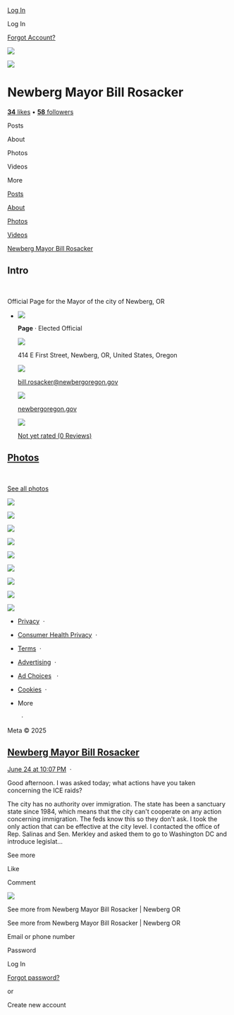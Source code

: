 [Log In](https://www.facebook.com/login/device-based/regular/login/?login_attempt=1&next=https%3A%2F%2Fwww.facebook.com%2Fpeople%2FNewberg-Mayor-Bill-Rosacker%2F61571678181352)

Log In

[Forgot Account?](https://www.facebook.com/recover/initiate?ars=royal_blue_bar)

![](https://scontent-ord5-3.xx.fbcdn.net/v/t39.30808-6/471340499_122112386804645544_207100739990196007_n.jpg?stp=dst-jpg_fb50_s320x320_tt6&_nc_cat=110&ccb=1-7&_nc_sid=cc71e4&_nc_ohc=t2zi0a4T95YQ7kNvwFLbB7f&_nc_oc=Adks23OD8A5J9F80a1xJ90QY4BG2BuKx2LJ01ml5kDsOVZ8LoXeO85MeS8YsCIXHRTc&_nc_zt=23&_nc_ht=scontent-ord5-3.xx&_nc_gid=2P5N82XY-pZyunY9NqdeVA&oh=00_AfSU3vB1xLp3hdXdxyY2dC7d0gNig176gm5-gkJaz-acsw&oe=687613A1)

![](https://scontent-ord5-3.xx.fbcdn.net/v/t39.30808-6/471340499_122112386804645544_207100739990196007_n.jpg?stp=dst-jpg_s960x960_tt6&_nc_cat=110&ccb=1-7&_nc_sid=cc71e4&_nc_ohc=t2zi0a4T95YQ7kNvwFLbB7f&_nc_oc=Adks23OD8A5J9F80a1xJ90QY4BG2BuKx2LJ01ml5kDsOVZ8LoXeO85MeS8YsCIXHRTc&_nc_zt=23&_nc_ht=scontent-ord5-3.xx&_nc_gid=2P5N82XY-pZyunY9NqdeVA&oh=00_AfQpy0478vo7jGUiGwtGbGg6mUvxyWfBvwzhiDkg0GVYLg&oe=687613A1)

# Newberg Mayor Bill Rosacker

[**34** likes](https://www.facebook.com/profile.php?id=61571678181352&sk=friends_likes) • [**58** followers](https://www.facebook.com/profile.php?id=61571678181352&sk=followers)

Posts

About

Photos

Videos

More

[Posts](https://www.facebook.com/profile.php?id=61571678181352)

[About](https://www.facebook.com/profile.php?id=61571678181352&sk=about)

[Photos](https://www.facebook.com/profile.php?id=61571678181352&sk=photos)

[Videos](https://www.facebook.com/profile.php?id=61571678181352&sk=videos)

[Newberg Mayor Bill Rosacker](https://www.facebook.com/people/Newberg-Mayor-Bill-Rosacker/61571678181352)

## Intro

 

Official Page for the Mayor of the city of Newberg, OR

- ![](https://static.xx.fbcdn.net/rsrc.php/v4/ye/r/4PEEs7qlhJk.png)
  
  **Page** · Elected Official
  
  ![](https://static.xx.fbcdn.net/rsrc.php/v4/yW/r/8k_Y-oVxbuU.png)
  
  414 E First Street, Newberg, OR, United States, Oregon
  
  ![](https://static.xx.fbcdn.net/rsrc.php/v4/yE/r/2PIcyqpptfD.png)
  
  bill.rosacker@newbergoregon.gov
  
  ![](https://static.xx.fbcdn.net/rsrc.php/v4/y3/r/BQdeC67wT9z.png)
  
  [newbergoregon.gov](https://l.facebook.com/l.php?u=https%3A%2F%2Fwww.newbergoregon.gov%2F&h=AT1Ng05y-FWpVr0MuT6YRELJqTojtBhkRgsQgu1FnOpYDnMkUN4BeJn5NWOdVlWc4fYdjwy27sJOmyWt1UAMm-fYZAraG4bcFnTUQCSk8msymxV-uez4Kwks3r77SPRmo_ZMoFdFGqUvJg)
  
  ![](https://static.xx.fbcdn.net/rsrc.php/v4/y7/r/4Lea07Woawi.png)
  
  [Not yet rated (0 Reviews)﻿](https://www.facebook.com/profile.php?id=61571678181352&sk=reviews)

## [Photos](https://www.facebook.com/profile.php?id=61571678181352&sk=photos)

 

[See all photos](https://www.facebook.com/profile.php?id=61571678181352&sk=photos)

![](https://scontent-ord5-3.xx.fbcdn.net/v/t39.30808-6/500266569_1130802195755216_8775022173700265503_n.jpg?stp=c128.0.768.768a_cp6_dst-jpg_s160x160_tt6&_nc_cat=106&ccb=1-7&_nc_sid=09d16d&_nc_ohc=DFUkK5AAVJwQ7kNvwFUcB2y&_nc_oc=AdnsNIEDHxjGrGkaP5NswsMEfLl6Y4QHOWXsKahgniRucENGp_8DdOEZFaCxGaL2tuk&_nc_zt=23&_nc_ht=scontent-ord5-3.xx&_nc_gid=M24sSUQc8vifYtN3G8CdJw&oh=00_AfTikS4uNIvsF_0eQrUi3AxsBrdawWYMXqsqF4fcpVMrSg&oe=68761BC7)

![](https://scontent-ord5-2.xx.fbcdn.net/v/t39.30808-6/472028584_122093529866722606_1792537456710970424_n.png?stp=dst-jpg_s160x160_tt6&_nc_cat=105&ccb=1-7&_nc_sid=e09983&_nc_ohc=bdEPyshMqTgQ7kNvwF1yiTd&_nc_oc=AdkVzZy5GfBl01L2kwTR0I-fjYZJmnjWdOTmlzLXiumXhSKl8xBUfUsPxPvg1f2gSFU&_nc_zt=23&_nc_ht=scontent-ord5-2.xx&_nc_gid=M24sSUQc8vifYtN3G8CdJw&oh=00_AfRv92JcMKH_62ImBbu_VIJD2obvUa-JIVcSKKY7y_ZDIA&oe=68762DFD)

![](https://scontent-ord5-3.xx.fbcdn.net/v/t39.30808-6/492008887_122121012452722606_277086010861961310_n.jpg?stp=c0.166.1512.1512a_dst-jpg_s160x160_tt6&_nc_cat=110&ccb=1-7&_nc_sid=09d16d&_nc_ohc=0pmlwJFuY_0Q7kNvwG8MVQy&_nc_oc=AdlD-EBrO19tHl9H2faUsmVIK3kKOuy8CBT-dUKu0NNj3h1EFCqoX1w1vHG_cXmANA4&_nc_zt=23&_nc_ht=scontent-ord5-3.xx&_nc_gid=M24sSUQc8vifYtN3G8CdJw&oh=00_AfQcgQxVaMLgdg4bVShCJeWzXioZeV_ajRsOBY7wbKCKGA&oe=687642F3)

![](https://scontent-ord5-3.xx.fbcdn.net/v/t39.30808-6/473115341_122098531514722606_7118001428540969933_n.jpg?stp=c280.0.720.720a_dst-jpg_s160x160_tt6&_nc_cat=106&ccb=1-7&_nc_sid=09d16d&_nc_ohc=NGcJselUPTAQ7kNvwGT7U8c&_nc_oc=AdleGHl9sDOyZdn_7qI3v9O9TiUFAhEkXqTA9fBbZaD3ounorKxA-fRqvpJIvyDRhgQ&_nc_zt=23&_nc_ht=scontent-ord5-3.xx&_nc_gid=M24sSUQc8vifYtN3G8CdJw&oh=00_AfTB7anUDeLvwqLNoOFsgljouGAgxVq5gEMB7QVbnfIVpg&oe=687638D6)

![](https://scontent-ord5-2.xx.fbcdn.net/v/t39.30808-6/472114029_122098531388722606_8093171421318456340_n.jpg?stp=c280.0.720.720a_dst-jpg_s160x160_tt6&_nc_cat=102&ccb=1-7&_nc_sid=09d16d&_nc_ohc=M395s0fO0YoQ7kNvwErw3a8&_nc_oc=Adlkv1R58zthzVXWP61dmPgvzeMqZopGSMijZJpqyB0dKGnNl_3vCg8b7Tqg3LPaVgY&_nc_zt=23&_nc_ht=scontent-ord5-2.xx&_nc_gid=M24sSUQc8vifYtN3G8CdJw&oh=00_AfRRjd8odMoyVek0hxFuuWH4jv2NIyQiEW_qKanKsv0thg&oe=6876250D)

![](https://scontent-ord5-1.xx.fbcdn.net/v/t39.30808-6/472136990_122098531172722606_5146142191931748279_n.jpg?stp=c280.0.720.720a_dst-jpg_s160x160_tt6&_nc_cat=101&ccb=1-7&_nc_sid=09d16d&_nc_ohc=B20G-I4xIhkQ7kNvwFRu9Em&_nc_oc=Adk1-8jAGbQ5hgDhy6KDrHc7EqncfGnC4E3B-6F4tk74uC_rcapY3L3z5tozUQiOLNc&_nc_zt=23&_nc_ht=scontent-ord5-1.xx&_nc_gid=M24sSUQc8vifYtN3G8CdJw&oh=00_AfSp-toMmsZsT4WCHWJVTCfSayrSgU7XxIs7nSrec8Ob3A&oe=6876221E)

![](https://scontent-ord5-1.xx.fbcdn.net/v/t39.30808-6/472622417_122098531058722606_3430757811055959027_n.jpg?stp=c280.0.720.720a_dst-jpg_s160x160_tt6&_nc_cat=111&ccb=1-7&_nc_sid=09d16d&_nc_ohc=1LkqxxWSOx4Q7kNvwEyIeSC&_nc_oc=AdkmaQZ90IoOD2NiwifS4Y7rxtdrgVJ9rX5pwQG4AnJxVbVVR2NxiDSabAMbFG4Y9hc&_nc_zt=23&_nc_ht=scontent-ord5-1.xx&_nc_gid=M24sSUQc8vifYtN3G8CdJw&oh=00_AfSFQp8tspJjHUmzp9Un2gs06EBo_QD-kZPNk3pB7EuY7Q&oe=68761635)

![](https://scontent-ord5-3.xx.fbcdn.net/v/t39.30808-6/472329913_122098529906722606_7149283340351545740_n.jpg?stp=c280.0.720.720a_dst-jpg_s160x160_tt6&_nc_cat=106&ccb=1-7&_nc_sid=09d16d&_nc_ohc=2fwITz5PJP0Q7kNvwE8mjKA&_nc_oc=AdnerU5qZTW6s7C6vIqiL82PKIvZ1L08JYnfvSMmNAywYAU0rJKeljt5uEIQmn3iWHM&_nc_zt=23&_nc_ht=scontent-ord5-3.xx&_nc_gid=M24sSUQc8vifYtN3G8CdJw&oh=00_AfQXspt51LSPV_Go2KkBeDG2JVJx34Cy7IsLOutkrOyZxQ&oe=687644B7)

![](https://scontent-ord5-1.xx.fbcdn.net/v/t39.30808-6/471372902_122096899616722606_6212431280217258263_n.jpg?stp=c128.0.711.711a_dst-jpg_s160x160_tt6&_nc_cat=101&ccb=1-7&_nc_sid=09d16d&_nc_ohc=6aw8roTGayMQ7kNvwH9heee&_nc_oc=Admg1JFLDcq0OtIN-7wZxYBxUAAynnvvxNWvQqiGymnTFNUgQl06tVvT0YEi9PqJfuY&_nc_zt=23&_nc_ht=scontent-ord5-1.xx&_nc_gid=M24sSUQc8vifYtN3G8CdJw&oh=00_AfSH9f88HoDNpnvWgWM2z40ZKOfod4gfI6SJT4ll4BKtmA&oe=687637BF)

- [Privacy](https://www.facebook.com/privacy/policy/?entry_point=comet_dropdown)  ·
- [Consumer Health Privacy](https://www.facebook.com/privacy/policies/health)  ·
- [Terms](https://www.facebook.com/policies?ref=pf)  ·
- [Advertising](https://www.facebook.com/business)  ·
- [Ad Choices](https://www.facebook.com/help/568137493302217)   ·
- [Cookies](https://www.facebook.com/policies/cookies)  ·
- More
  
    ·

Meta © 2025

## [**Newberg Mayor Bill Rosacker**](https://www.facebook.com/people/Newberg-Mayor-Bill-Rosacker/61571678181352/?__cft__%5B0%5D=AZXIFw5dCxT87cYctA1DrQm6fS5zSV8eBZPfDLNEhX9dv7OTPa5b4yftqtlwLrJZ__emzm-gkomiTAvFD4KcBbOIbrK49ELGQC7uIPxqg5sHDdC4zmrvWEweI4YwTpai8grevfVC-NtfTJJTM3hQVG4Wklno6k5PD9gdruz3pEl2mW0sTw_DeGMqAKZ1npyQnUM&__tn__=-UC%2CP-R)

[June 24 at 10:07 PM](https://www.facebook.com/permalink.php?story_fbid=pfbid0Y4oAPXvXTCqiHJg5uLaHhDFwcfoXWwNFfWvUhPqRFqE64ENHUzJ9UHYdZ2CRqKril&id=61571678181352&__cft__%5B0%5D=AZXIFw5dCxT87cYctA1DrQm6fS5zSV8eBZPfDLNEhX9dv7OTPa5b4yftqtlwLrJZ__emzm-gkomiTAvFD4KcBbOIbrK49ELGQC7uIPxqg5sHDdC4zmrvWEweI4YwTpai8grevfVC-NtfTJJTM3hQVG4Wklno6k5PD9gdruz3pEl2mW0sTw_DeGMqAKZ1npyQnUM&__tn__=%2CO%2CP-R)  ·

Good afternoon. I was asked today; what actions have you taken concerning the ICE raids?

The city has no authority over immigration. The state has been a sanctuary state since 1984, which means that the city can't cooperate on any action concerning immigration. The feds know this so they don't ask. I took the only action that can be effective at the city level. I contacted the office of Rep. Salinas and Sen. Merkley and asked them to go to Washington DC and introduce legislat…

See more

Like

Comment

![](https://www.facebook.com/images/icons/FBLogo_Blueprint.png)

See more from Newberg Mayor Bill Rosacker | Newberg OR

See more from Newberg Mayor Bill Rosacker | Newberg OR

Email or phone number

Password

Log In

[Forgot password?](https://www.facebook.com/recover/initiate?ars=royal_blue_bar)

or

Create new account